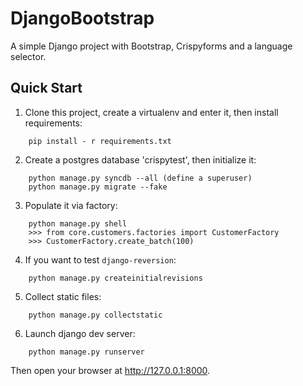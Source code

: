 # DjangoBootstrap

A simple Django project with Bootstrap, Crispyforms and a language selector.


## Quick Start

1. Clone this project, create a virtualenv and enter it, then install requirements:

```
    pip install - r requirements.txt
```

2. Create a postgres database 'crispytest', then initialize it:

```
    python manage.py syncdb --all (define a superuser)
    python manage.py migrate --fake
```

3. Populate it via factory:

```
    python manage.py shell
    >>> from core.customers.factories import CustomerFactory
    >>> CustomerFactory.create_batch(100)
```

4. If you want to test ``django-reversion``:

```
    python manage.py createinitialrevisions
```

5. Collect static files:
```
    python manage.py collectstatic
```

6. Launch django dev server:

```
    python manage.py runserver
```

Then open your browser at http://127.0.0.1:8000.

